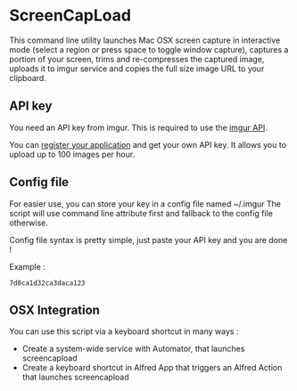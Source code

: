 # ScreenCapLoad

This command line utility launches Mac OSX screen capture in interactive
mode (select a region or press space to toggle window capture), captures
a portion of your screen, trims and re-compresses the captured image,
uploads it to imgur service and copies the full size image URL to your
clipboard.


## API key

You need an API key from imgur. This is required to use the
[imgur API](http://api.imgur.com/resources_auth).

You can [register your application](http://imgur.com/register/api_anon)
and get your own API key. It allows you to upload up to 100 images per hour.


## Config file

For easier use, you can store your key in a config file named ~/.imgur
The script will use command line attribute first and fallback to the config
file otherwise.

Config file syntax is pretty simple, just paste your API key and you are done !

Example :

    7d8ca1d32ca3daca123

## OSX Integration

You can use this script via a keyboard shortcut in many ways :

- Create a system-wide service with Automator, that launches screencapload
- Create a keyboard shortcut in Alfred App that triggers an Alfred Action that launches screencapload